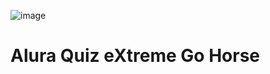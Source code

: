 ![image](https://user-images.githubusercontent.com/6580989/105768437-272e7f80-5f3b-11eb-876e-a2fcbbe446c4.png)
# Alura Quiz eXtreme Go Horse
